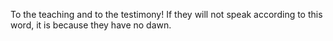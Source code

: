 To the teaching and to the testimony! If they will not speak according to this word, it is because they have no dawn.

